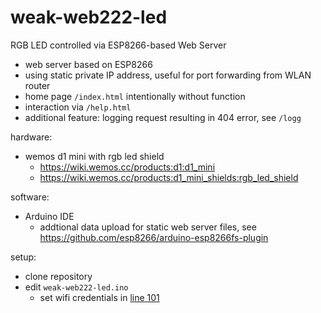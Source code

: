 # weak-web222-led
RGB LED controlled via ESP8266-based Web Server 

* web server based on ESP8266
* using static private IP address, useful for port forwarding from WLAN router
* home page `/index.html` intentionally without function
* interaction via `/help.html`
* additional feature: logging request resulting in 404 error, see `/logg` 

hardware: 
  - wemos d1 mini with rgb led shield
    * https://wiki.wemos.cc/products:d1:d1_mini
    * https://wiki.wemos.cc/products:d1_mini_shields:rgb_led_shield
  
software: 
  - Arduino IDE
    * addtional data upload for static web server files, see https://github.com/esp8266/arduino-esp8266fs-plugin
    
setup:
  - clone repository
  - edit `weak-web222-led.ino`
    * set wifi credentials in [line 101](/weak-web222-led.ino#L101)
